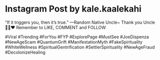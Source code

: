 # Instagram Post by kale.kaalekahi

“If it triggers you, then it’s true.” —Random Native Uncle~
Thank you Uncle✊🏾❤️ Remember to LIKE, COMMENT and FOLLOW

#Viral #Trending #ForYou #FYP #ExplorePage #MustSee #JoeDispenza #NewAgeScam #QuantumGrift #ManifestationMyth #FakeSpirituality #WhiteWellness #SpiritualGentrification #SettlerSpirituality #NewAgeFraud #DecolonizeHealing